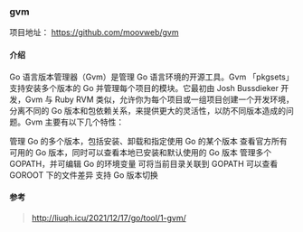 ### gvm
项目地址： https://github.com/moovweb/gvm 

#### 介绍
Go 语言版本管理器（Gvm）是管理 Go 语言环境的开源工具。Gvm 「pkgsets」 支持安装多个版本的 Go 并管理每个项目的模块。它最初由 Josh Bussdieker 开发，Gvm 与 Ruby RVM 类似，允许你为每个项目或一组项目创建一个开发环境，分离不同的 Go 版本和包依赖关系，来提供更大的灵活性，以防不同版本造成的问题。Gvm 主要有以下几个特性：

管理 Go 的多个版本，包括安装、卸载和指定使用 Go 的某个版本
查看官方所有可用的 Go 版本，同时可以查看本地已安装和默认使用的 Go 版本
管理多个 GOPATH，并可编辑 Go 的环境变量
可将当前目录关联到 GOPATH
可以查看 GOROOT 下的文件差异
支持 Go 版本切换

#### 参考
> http://liuqh.icu/2021/12/17/go/tool/1-gvm/

